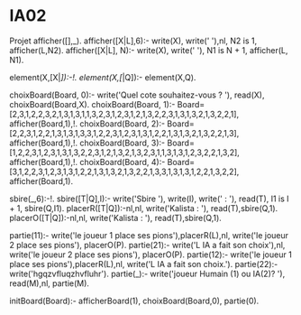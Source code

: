 # IA02
Projet
afficher([],_).
afficher([X|L],6):- write(X), write(' '),nl, N2 is 1, afficher(L,N2).
afficher([X|L], N):- write(X), write(' '), N1 is N + 1, afficher(L, N1).


element(X,[X|_]):-!.
element(X,[_|Q]):- element(X,Q).

choixBoard(Board, 0):- write('Quel cote souhaitez-vous ?  '), read(X), choixBoard(Board,X).
choixBoard(Board, 1):- Board=[2,3,1,2,2,3,2,1,3,1,3,1,1,3,2,3,1,2,3,1,2,1,3,2,2,3,1,3,1,3,2,1,3,2,2,1], afficher(Board,1),!.
choixBoard(Board, 2):- Board=[2,2,3,1,2,2,1,3,1,3,1,3,3,1,2,2,3,1,2,3,1,3,1,2,2,1,3,1,3,2,1,3,2,2,1,3], afficher(Board,1),!.
choixBoard(Board, 3):- Board=[1,2,2,3,1,2,3,1,3,1,3,2,2,3,1,2,1,3,2,1,3,2,3,1,1,3,1,3,1,2,3,2,2,1,3,2], afficher(Board,1),!.
choixBoard(Board, 4):- Board=[3,1,2,2,3,1,2,3,1,3,1,2,2,1,3,1,3,2,1,3,2,2,1,3,3,1,3,1,3,1,2,2,1,3,2,2], afficher(Board,1).

sbire(_,6):-!.
sbire([T|Q],I):- write('Sbire '), write(I), write(' : '), read(T), I1 is I + 1, sbire(Q,I1).
placerR([T|Q]):-nl,nl, write('Kalista : '), read(T),sbire(Q,1).
placerO([T|Q]):-nl,nl, write('Kalista : '), read(T),sbire(Q,1).

partie(11):- write('le joueur 1 place ses pions'),placerR(L),nl, write('le joueur 2 place ses pions'), placerO(P).
partie(21):- write('L IA a fait son choix'),nl, write('le joueur 2 place ses pions'), placerO(P).
partie(12):- write('le joueur 1 place ses pions'),placerR(L),nl, write('L IA a fait son choix.').
partie(22):- write('hgqzvfluqzhvfluhr').
partie(_):- write('joueur Humain (1) ou IA(2)? '), read(M),nl, partie(M).


initBoard(Board):- afficherBoard(1), choixBoard(Board,0), partie(0).

